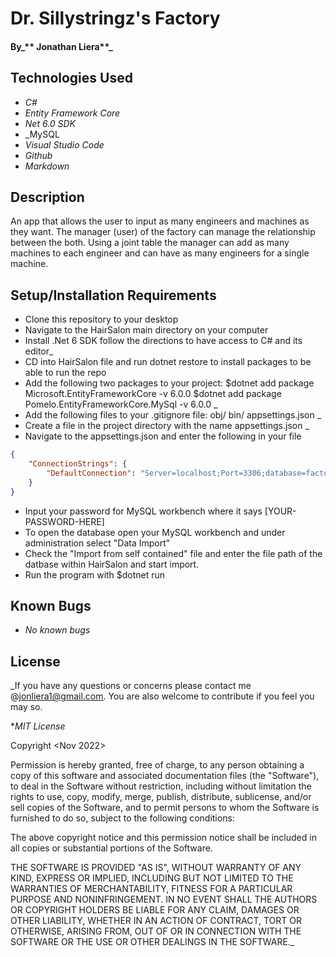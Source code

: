 # Dr. Sillystringz's Factory
 

#### By_** Jonathan Liera**_

## Technologies Used

* _C#_
* _Entity Framework Core_
* _Net 6.0 SDK_
* _MySQL
* _Visual Studio Code_
* _Github_
* _Markdown_

## Description

An app that allows the user to input as many engineers and machines as they want. The manager (user) of the factory can manage the relationship between the both. Using a joint table the manager can add as many machines to each engineer and can have as many engineers for a single machine.

## Setup/Installation Requirements

* Clone this repository to your desktop
* Navigate to the HairSalon main directory on your computer
* Install .Net 6 SDK follow the directions to have access to C# and its editor_
* CD into HairSalon file and run dotnet restore to install packages to be able to run the repo
* Add the following two packages to your project: 
  $dotnet add package Microsoft.EntityFrameworkCore -v 6.0.0
  $dotnet add package Pomelo.EntityFrameworkCore.MySql -v 6.0.0 _
* Add the following files to your .gitignore file:
  obj/
  bin/
  appsettings.json _
* Create a file in the project directory with the name appsettings.json _
* Navigate to the appsettings.json and enter the following in your file 
```json
{
    "ConnectionStrings": {
        "DefaultConnection": "Server=localhost;Port=3306;database=factory;uid=root;pwd=[YOUR-PASSWORD-HERE];"
    }
}  
```
* Input your password for MySQL workbench where it says [YOUR-PASSWORD-HERE] 
* To open the database open your MySQL workbench and under administration select "Data Import" 
* Check the "Import from self contained" file and enter the file path of the datbase within HairSalon and start import.
* Run the program with $dotnet run 

## Known Bugs

* _No known bugs_

## License

_If you have any questions or concerns please contact me @jonliera1@gmail.com. You are also welcome to contribute if you feel you may so.

*_MIT License_

Copyright <Nov 2022> <Jonathan Liera>

Permission is hereby granted, free of charge, to any person obtaining a copy of this software and associated documentation files (the "Software"), to deal in the Software without restriction, including without limitation the rights to use, copy, modify, merge, publish, distribute, sublicense, and/or sell copies of the Software, and to permit persons to whom the Software is furnished to do so, subject to the following conditions:

The above copyright notice and this permission notice shall be included in all copies or substantial portions of the Software.

THE SOFTWARE IS PROVIDED "AS IS", WITHOUT WARRANTY OF ANY KIND, EXPRESS OR IMPLIED, INCLUDING BUT NOT LIMITED TO THE WARRANTIES OF MERCHANTABILITY, FITNESS FOR A PARTICULAR PURPOSE AND NONINFRINGEMENT. IN NO EVENT SHALL THE AUTHORS OR COPYRIGHT HOLDERS BE LIABLE FOR ANY CLAIM, DAMAGES OR OTHER LIABILITY, WHETHER IN AN ACTION OF CONTRACT, TORT OR OTHERWISE, ARISING FROM, OUT OF OR IN CONNECTION WITH THE SOFTWARE OR THE USE OR OTHER DEALINGS IN THE SOFTWARE._
